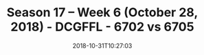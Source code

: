 ---
title: Season 17 – Week 6 (October 28, 2018) - DCGFFL - 6702 vs 6705
teams_score:
- team: 6702
  score:
- team: 6705
  score: 13
mvp: K. Veldman (P. Yellow), N. Lazarus (R. Blue)
game-ball: P. Pham (P. Yellow), L. Garofalo (R. Blue)
season: 17
week: 6
date: '2018-10-31T10:27:03'
pageid: season-17-week-6-october-28-2018-6702-vs-6705
---